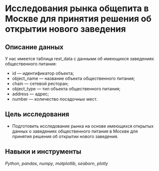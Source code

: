 # Исследования рынка общепита в Москве для принятия решения об открытии нового заведения

## Описание данных

У нас имеется таблица rest_data с данными об имеющихся заведениях общественного питания:

- id — идентификатор объекта;
- object_name — название объекта общественного питания;
- chain — сетевой ресторан;
- object_type — тип объекта общественного питания;
- address — адрес;
- number — количество посадочных мест.

## Цель исследования

- Подготовить исследование рынка на основе имеющихся открытых данных о заведениях общественного питания в Москве для принятия решения об открытии нового заведения.

## Навыки и инструменты

*Python*, *pandas*, *numpy*, *matplotlib*, *seaborn*, *plotly*